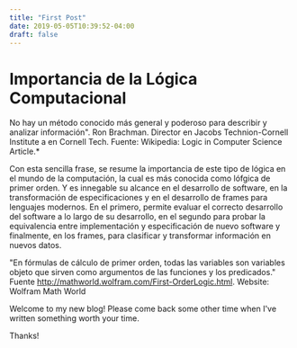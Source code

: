 ```yaml
---
title: "First Post"
date: 2019-05-05T10:39:52-04:00
draft: false
---
```

# Importancia de la Lógica Computacional

No hay un método conocido más general y poderoso para describir y analizar información". Ron Brachman. Director en Jacobs Technion-Cornell Institute a en Cornell Tech. Fuente: Wikipedia: Logic in Computer Science Article.*

Con esta sencilla frase, se resume la importancia de este tipo de lógica en el mundo de la computación, la cual es más conocida como lófgica de primer orden. Y es innegable su alcance en el desarrollo de software, en la transformación de especificaciones y en el desarrollo de frames para lenguajes modernos. En el primero, permite evaluar el correcto desarrollo del software a lo largo de su desarrollo, en el segundo para probar la equivalencia entre implementación y especificación de nuevo software y finalmente, en los frames, para clasificar y transformar información en nuevos datos.

"En fórmulas de cálculo de primer orden, todas las variables son variables objeto que sirven como argumentos de las funciones y los predicados." Fuente http://mathworld.wolfram.com/First-OrderLogic.html. Website: Wolfram Math World

Welcome to my new blog! Please come back some other time when I've written something worth your time.

Thanks!


